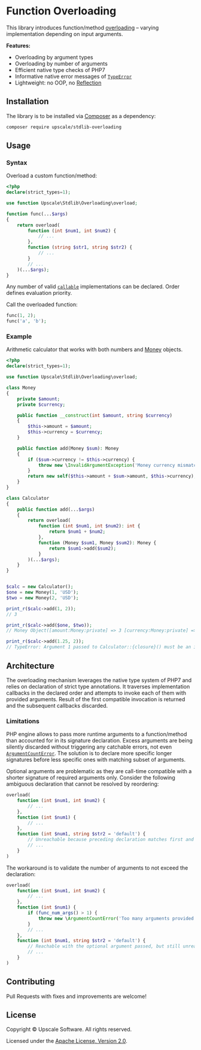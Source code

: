 Function Overloading
====================

This library introduces function/method [overloading](https://en.wikipedia.org/wiki/Function_overloading) – varying implementation depending on input arguments.

**Features:**
- Overloading by argument types
- Overloading by number of arguments
- Efficient native type checks of PHP7
- Informative native error messages of [`TypeError`](https://www.php.net/manual/en/class.typeerror.php)
- Lightweight: no OOP, no [Reflection](https://www.php.net/manual/en/book.reflection.php)

## Installation

The library is to be installed via [Composer](https://getcomposer.org/) as a dependency:
```bash
composer require upscale/stdlib-overloading
```

## Usage

### Syntax

Overload a custom function/method:
```php
<?php
declare(strict_types=1);

use function Upscale\Stdlib\Overloading\overload;

function func(...$args)
{
    return overload(
        function (int $num1, int $num2) {
            // ...
        },
        function (string $str1, string $str2) {
            // ...
        }
        // ...
    )(...$args);
}
```

Any number of valid [`callable`](https://www.php.net/callable) implementations can be declared. Order defines evaluation priority.

Call the overloaded function:
```php
func(1, 2);
func('a', 'b');
```   

### Example

Arithmetic calculator that works with both numbers and [Money](https://www.martinfowler.com/eaaCatalog/money.html) objects.

```php
<?php
declare(strict_types=1);

use function Upscale\Stdlib\Overloading\overload;

class Money
{
    private $amount;
    private $currency;

    public function __construct(int $amount, string $currency)
    {
        $this->amount = $amount;
        $this->currency = $currency;
    }

    public function add(Money $sum): Money
    {
        if ($sum->currency != $this->currency) {
            throw new \InvalidArgumentException('Money currency mismatch');
        }
        return new self($this->amount + $sum->amount, $this->currency);
    }
}

class Calculator
{
    public function add(...$args)
    {
        return overload(
            function (int $num1, int $num2): int {
                return $num1 + $num2;
            },
            function (Money $sum1, Money $sum2): Money {
                return $sum1->add($sum2);
            }
        )(...$args);
    }
}


$calc = new Calculator();
$one = new Money(1, 'USD');
$two = new Money(2, 'USD');

print_r($calc->add(1, 2));
// 3

print_r($calc->add($one, $two));
// Money Object([amount:Money:private] => 3 [currency:Money:private] => USD)

print_r($calc->add(1.25, 2));
// TypeError: Argument 1 passed to Calculator::{closure}() must be an instance of Money, float given
```

## Architecture

The overloading mechanism leverages the native type system of PHP7 and relies on declaration of strict type annotations.
It traverses implementation callbacks in the declared order and attempts to invoke each of them with provided arguments.
Result of the first compatible invocation is returned and the subsequent callbacks discarded.

### Limitations

PHP engine allows to pass more runtime arguments to a function/method than accounted for in its signature declaration.
Excess arguments are being silently discarded without triggering any catchable errors, not even [`ArgumentCountError`](https://www.php.net/manual/en/class.argumentcounterror.php).
The solution is to declare more specific longer signatures before less specific ones with matching subset of arguments.

Optional arguments are problematic as they are call-time compatible with a shorter signature of required arguments only.
Consider the following ambiguous declaration that cannot be resolved by reordering: 
```php
overload(
    function (int $num1, int $num2) {
        // ... 
    },
    function (int $num1) {
        // ... 
    },
    function (int $num1, string $str2 = 'default') {
        // Unreachable because preceding declaration matches first and swallows excess arguments
        // ...
    }
)
```

The workaround is to validate the number of arguments to not exceed the declaration:
```php
overload(
    function (int $num1, int $num2) {
        // ... 
    },
    function (int $num1) {
        if (func_num_args() > 1) {
            throw new \ArgumentCountError('Too many arguments provided');
        }
        // ... 
    },
    function (int $num1, string $str2 = 'default') {
        // Reachable with the optional argument passed, but still unreacable without it
        // ... 
    }
)
``` 

## Contributing

Pull Requests with fixes and improvements are welcome!

## License

Copyright © Upscale Software. All rights reserved.

Licensed under the [Apache License, Version 2.0](http://www.apache.org/licenses/LICENSE-2.0).